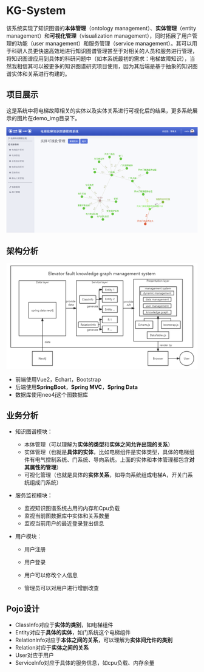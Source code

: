 # KG-System

该系统实现了知识图谱的**本体管理**（ontology management）、**实体管理**（entity management）和**可视化管理**（visualization management），同时拓展了用户管理的功能（user management）和服务管理（service management）。其可以用于科研人员更快速高效地进行知识图谱管理甚至于对相关的人员和服务进行管理，将知识图谱应用到具体的科研问题中（如本系统最初的需求：电梯故障知识），当然我相信其可以被更多的知识图谱研究项目使用，因为其后端是基于抽象的知识图谱实体和关系进行构建的。

## 项目展示

这是系统中将电梯故障相关的实体以及实体关系进行可视化后的结果，更多系统展示的图片在demo_img目录下。

![entity-visualization](./demo_img/kgSystem-2.png)

## 架构分析

<img src="./demo_img/kgSystem-arch.png" style="zoom: 80%;" />

* 前端使用Vue2，Echart，Bootstrap
* 后端使用**SpringBoot**，**Spring MVC**，**Spring Data**
* 数据库使用neo4j这个图数据库

## 业务分析

* 知识图谱模块：
  * 本体管理（可以理解为**实体的类型**和**实体之间允许出现的关系**）
  * 实体管理（也就是**具体的实体**，比如电梯组件是实体类型，具体的电梯组件有电气控制系统、门系统、导向系统。上面的实体和本体管理都包含**对其属性的管理**）
  * 可视化管理（也就是具体的**实体关系**，如导向系统组成电梯A，开关门系统组成门系统）
* 服务监视模块：
  * 监视知识图谱系统占用的内存和Cpu负载
  * 监视当前图数据库中实体和关系数量
  * 监视当前用户的最近登录登出信息
* 用户模块：

  * 用户注册

  * 用户登录
  * 用户可以修改个人信息
  * 管理员可以对用户进行增删改查

## Pojo设计

* ClassInfo对应于**实体的类别**，如电梯组件
* Entity对应于**具体的实体**，如门系统这个电梯组件
* RelationInfo对应于**本体之间的关系**，可以理解为**实体间允许的类别**
* Relation对应于**实体之间的关系**
* User对应于用户
* ServiceInfo对应于具体的服务信息，如cpu负载、内存余量

